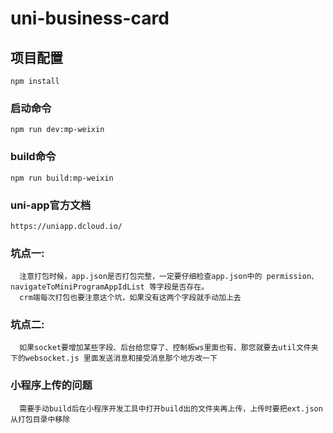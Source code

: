 # uni-business-card

## 项目配置
```
npm install
```

### 启动命令
```
npm run dev:mp-weixin
```

### build命令
```
npm run build:mp-weixin
```

### uni-app官方文档
```
https://uniapp.dcloud.io/
```

### 坑点一:
```
  注意打包时候，app.json是否打包完整，一定要仔细检查app.json中的 permission、navigateToMiniProgramAppIdList 等字段是否存在。
  crm端每次打包也要注意这个坑，如果没有这两个字段就手动加上去
```

### 坑点二: 
```
  如果socket要增加某些字段、后台给您穿了、控制板ws里面也有、那您就要去util文件夹下的websocket.js 里面发送消息和接受消息那个地方改一下
```

### 小程序上传的问题
```
  需要手动build后在小程序开发工具中打开build出的文件夹再上传，上传时要把ext.json从打包目录中移除
